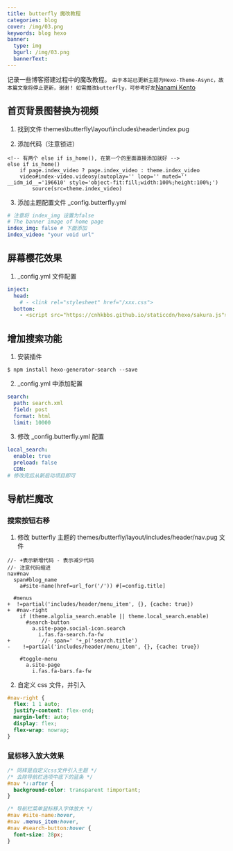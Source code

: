 ```yaml
---
title: butterfly 魔改教程
categories: blog
cover: /img/03.png
keywords: blog hexo
banner:
  type: img
  bgurl: /img/03.png
  bannerText:
---
```


<!-- @format -->

记录一些博客搭建过程中的魔改教程。
`由于本站已更新主题为Hexo-Theme-Async，故本篇文章将停止更新，谢谢！`
`如需魔改butterfly，可参考好友`[Nanami Kento](https://wutiaowu5t5.github.io/)

## 首页背景图替换为视频

1. 找到文件 themes\butterfly\layout\includes\header\index.pug

2. 添加代码（注意锁进）

```pug
<!-- 有两个 else if is_home(), 在第一个的里面直接添加就好 -->
else if is_home()
    if page.index_video ? page.index_video : theme.index_video
    video#index-video.videosy(autoplay='' loop='' muted='' __idm_id__='196610' style='object-fit:fill;width:100%;height:100%;')
        source(src=theme.index_video)
```

3. 添加主题配置文件 \_config.butterfly.yml

```yml
# 注意将 index_img 设置为false
# The banner image of home page
index_img: false # 下面添加
index_video: "your void url"
```

## 屏幕樱花效果

1.  \_config.yml 文件配置

```yml
inject:
  head:
    # - <link rel="stylesheet" href="/xxx.css">
  bottom:
    - <script src="https://cnhkbbs.github.io/staticcdn/hexo/sakura.js"></script> # 樱花动效
```

## 增加搜索功能

1. 安装插件

```shell
$ npm install hexo-generator-search --save
```

2. \_config.yml 中添加配置

```yml
search:
  path: search.xml
  field: post
  format: html
  limit: 10000
```

3. 修改 \_config.butterfly.yml 配置

```yml
local_search:
  enable: true
  preload: false
  CDN:
# 修改完后从新启动项目即可
```

## 导航栏魔改

### 搜索按钮右移

1. 修改 butterfly 主题的 themes/butterfly/layout/includes/header/nav.pug 文件

```pug
//- +表示新增代码 - 表示减少代码
//- 注意代码缩进
nav#nav
  span#blog_name
    a#site-name(href=url_for('/')) #[=config.title]

  #menus
+  !=partial('includes/header/menu_item', {}, {cache: true})
+  #nav-right
    if (theme.algolia_search.enable || theme.local_search.enable)
      #search-button
        a.site-page.social-icon.search
          i.fas.fa-search.fa-fw
+          //- span=' '+_p('search.title')
-    !=partial('includes/header/menu_item', {}, {cache: true})

    #toggle-menu
      a.site-page
        i.fas.fa-bars.fa-fw
```

2. 自定义 css 文件，并引入

```css
#nav-right {
  flex: 1 1 auto;
  justify-content: flex-end;
  margin-left: auto;
  display: flex;
  flex-wrap: nowrap;
}
```

### 鼠标移入放大效果

```css
/* 同样是自定义css文件引入主题 */
/* 去除导航栏选项中底下的蓝条 */
#nav *::after {
  background-color: transparent !important;
}

/* 导航栏菜单鼠标移入字体放大 */
#nav #site-name:hover,
#nav .menus_item:hover,
#nav #search-button:hover {
  font-size: 28px;
}
```
